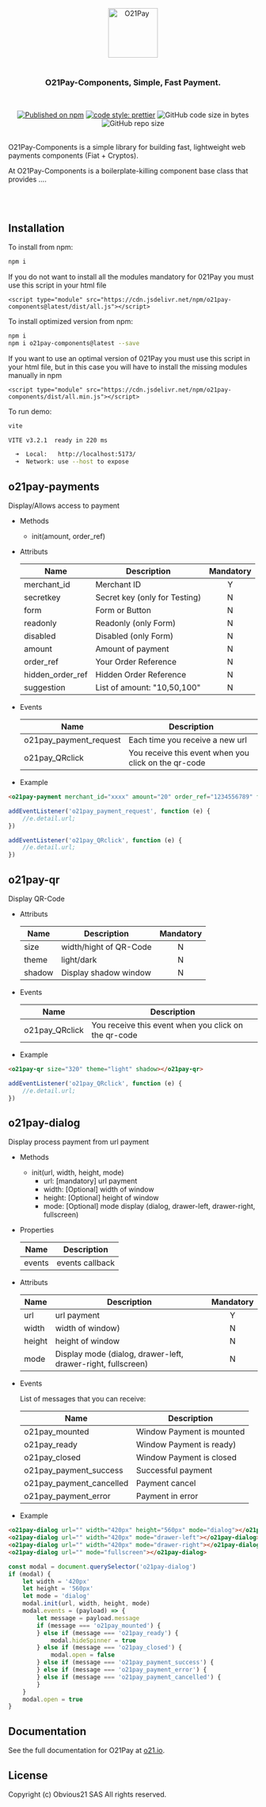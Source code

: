 <div align="center">
<picture>
  <img src="https://assets.obvious21.com/O21/images/logo.png"  alt="O21Pay" height="100">
</picture>
<br/><br/>

### O21Pay-Components, Simple, Fast Payment.

<br/>

[![Published on npm](https://img.shields.io/npm/v/o21pay-components.svg?logo=npm)](https://www.npmjs.com/package/o21pay-components)
[![code style: prettier](https://img.shields.io/badge/code_style-prettier-ff69b4.svg)](https://github.com/prettier/prettier)
![GitHub code size in bytes](https://img.shields.io/github/languages/code-size/obvious21/o21pay-components)
![GitHub repo size](https://img.shields.io/github/repo-size/obvious21/o21pay-components)

</div>
<br/>
O21Pay-Components is a simple library for building fast, lightweight web payments components (Fiat + Cryptos).

At O21Pay-Components is a boilerplate-killing component base class that provides ....

<p align="center">
  <img src="./.github/assets/header.jpg" alt="" border="0">
  <br/>
  <br/><br/>
  <img src="./.github/assets/wallets.png" alt="" border="0">
</p>

## Installation

To install from npm:

```sh
npm i
```

If you do not want to install all the modules mandatory for 021Pay you must use this script in your html file

```
<script type="module" src="https://cdn.jsdelivr.net/npm/o21pay-components@latest/dist/all.js"></script>
```

To install optimized version from npm:

```sh
npm i
npm i o21pay-components@latest --save
```

If you want to use an optimal version of 021Pay you must use this script in your html file, but in this case you will have to install the missing modules manually in npm

```
<script type="module" src="https://cdn.jsdelivr.net/npm/o21pay-components/dist/all.min.js"></script>
```

To run demo:

```sh
vite

VITE v3.2.1  ready in 220 ms

  ➜  Local:   http://localhost:5173/
  ➜  Network: use --host to expose
```

## o21pay-payments

Display/Allows access to payment

-   Methods

    -   init(amount, order_ref)

-   Attributs

    | Name             | Description                   | Mandatory |
    | ---------------- | ----------------------------- | :-------: |
    | merchant_id      | Merchant ID                   |     Y     |
    | secretkey        | Secret key (only for Testing) |     N     |
    | form             | Form or Button                |     N     |
    | readonly         | Readonly (only Form)          |     N     |
    | disabled         | Disabled (only Form)          |     N     |
    | amount           | Amount of payment             |     N     |
    | order_ref        | Your Order Reference          |     N     |
    | hidden_order_ref | Hidden Order Reference        |     N     |
    | suggestion       | List of amount: "10,50,100"   |     N     |

-   Events

    | Name                   | Description                                          |
    | ---------------------- | ---------------------------------------------------- |
    | o21pay_payment_request | Each time you receive a new url                      |
    | o21pay_QRclick         | You receive this event when you click on the qr-code |

-   Example

```html
<o21pay-payment merchant_id="xxxx" amount="20" order_ref="1234556789" form readonly></o21pay-payment>
```

```javascript
addEventListener('o21pay_payment_request', function (e) {
    //e.detail.url;
})

addEventListener('o21pay_QRclick', function (e) {
    //e.detail.url;
})
```

## o21pay-qr

Display QR-Code

-   Attributs

    | Name   | Description            | Mandatory |
    | ------ | ---------------------- | :-------: |
    | size   | width/hight of QR-Code |     N     |
    | theme  | light/dark             |     N     |
    | shadow | Display shadow window  |     N     |

-   Events

    | Name           | Description                                          |
    | -------------- | ---------------------------------------------------- |
    | o21pay_QRclick | You receive this event when you click on the qr-code |

-   Example

```html
<o21pay-qr size="320" theme="light" shadow></o21pay-qr>
```

```javascript
addEventListener('o21pay_QRclick', function (e) {
    //e.detail.url;
})
```

## o21pay-dialog

Display process payment from url payment

-   Methods

    -   init(url, width, height, mode)
        -   url: [mandatory] url payment
        -   width: [Optional] width of window
        -   height: [Optional] height of window
        -   mode: [Optional] mode display (dialog, drawer-left, drawer-right, fullscreen)

-   Properties

    | Name   | Description     |
    | ------ | --------------- |
    | events | events callback |

-   Attributs

    | Name   | Description                                                  | Mandatory |
    | ------ | ------------------------------------------------------------ | :-------: |
    | url    | url payment                                                  |     Y     |
    | width  | width of window)                                             |     N     |
    | height | height of window                                             |     N     |
    | mode   | Display mode (dialog, drawer-left, drawer-right, fullscreen) |     N     |

-   Events

    List of messages that you can receive:

    | Name                     | Description               |
    | ------------------------ | ------------------------- |
    | o21pay_mounted           | Window Payment is mounted |
    | o21pay_ready             | Window Payment is ready)  |
    | o21pay_closed            | Window Payment is closed  |
    | o21pay_payment_success   | Successful payment        |
    | o21pay_payment_cancelled | Payment cancel            |
    | o21pay_payment_error     | Payment in error          |

-   Example

```html
<o21pay-dialog url="" width="420px" height="560px" mode="dialog"></o21pay-dialog>
<o21pay-dialog url="" width="420px" mode="drawer-left"></o21pay-dialog>
<o21pay-dialog url="" width="420px" mode="drawer-right"></o21pay-dialog>
<o21pay-dialog url="" mode="fullscreen"></o21pay-dialog>
```

```javascript
const modal = document.querySelector('o21pay-dialog')
if (modal) {
    let width = '420px'
    let height = '560px'
    let mode = 'dialog'
    modal.init(url, width, height, mode)
    modal.events = (payload) => {
        let message = payload.message
        if (message === 'o21pay_mounted') {
        } else if (message === 'o21pay_ready') {
            modal.hideSpinner = true
        } else if (message === 'o21pay_closed') {
            modal.open = false
        } else if (message === 'o21pay_payment_success') {
        } else if (message === 'o21pay_payment_error') {
        } else if (message === 'o21pay_payment_cancelled') {
        }
    }
    modal.open = true
}
```

## Documentation

See the full documentation for O21Pay at [o21.io](https://o21.io/business).

## License

Copyright (c) Obvious21 SAS All rights reserved.
